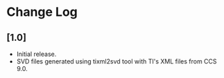 # Change Log

## [1.0]

- Initial release.
- SVD files generated using tixml2svd tool with TI's XML files from CCS 9.0.